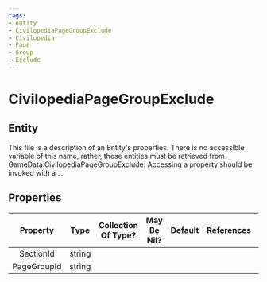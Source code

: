 ```yaml
---
tags:
- entity
- CivilopediaPageGroupExclude
- Civilopedia
- Page
- Group
- Exclude
---
```

# CivilopediaPageGroupExclude
## Entity
This file is a description of an Entity's properties. There is no accessible variable of this name, rather, these entities must be retrieved from GameData.CivilopediaPageGroupExclude. Accessing a property should be invoked with a `.`.
## Properties
|	Property	|	Type	|	Collection Of Type?	|	May Be Nil?	|	Default	|	References	|	Key	|	Notes	|
|	:-:	|	:-:	|	:-:	|	:-:	|	:-:	|	:-:	|	:-:	|	-:	|
|	SectionId	|	string	|		|		|		|		|		|	|
|	PageGroupId	|	string	|		|		|		|		|		|	|
